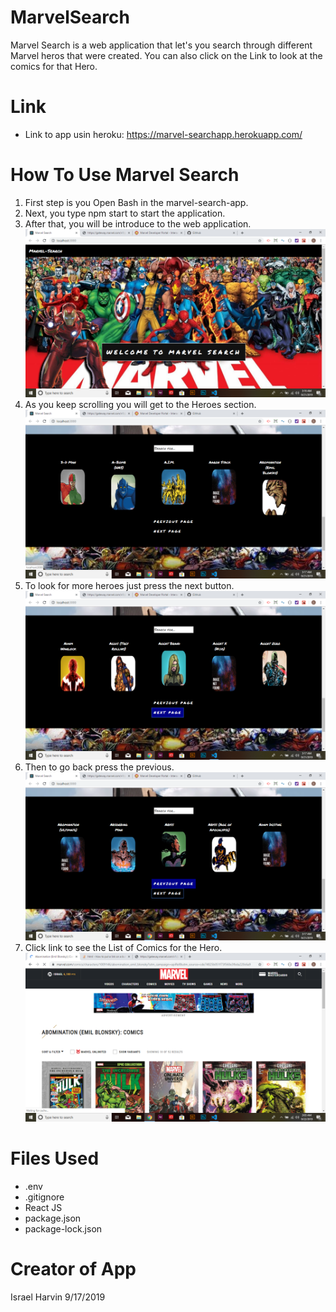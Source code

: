 # MarvelSearch

Marvel Search is a web application that let's you search through different Marvel heros that were created.
You can also click on the Link to look at the comics for that Hero.

# Link
- Link to app usin heroku: https://marvel-searchapp.herokuapp.com/

# How To Use Marvel Search
1. First step is you Open Bash in the marvel-search-app.
2. Next, you type npm start to start the application.
3. After that, you will be introduce to the web application.
![Home Page](./ReadMe_pics/home-page.png)
4. As you keep scrolling you will get to the Heroes section.
![Hero Section](./ReadMe_pics/heroes-section.png)
5. To look for more heroes just press the next button.
![Next Button](./ReadMe_pics/next-button.png)
6. Then to go back press the previous.
![Previous Button](./ReadMe_pics/previous-button.png)
7. Click link to see the List of Comics for the Hero.
![Comics for Hero](./ReadMe_pics/link-button.png)

# Files Used
- .env
- .gitignore
- React JS
- package.json
- package-lock.json

# Creator of App
Israel Harvin 9/17/2019
